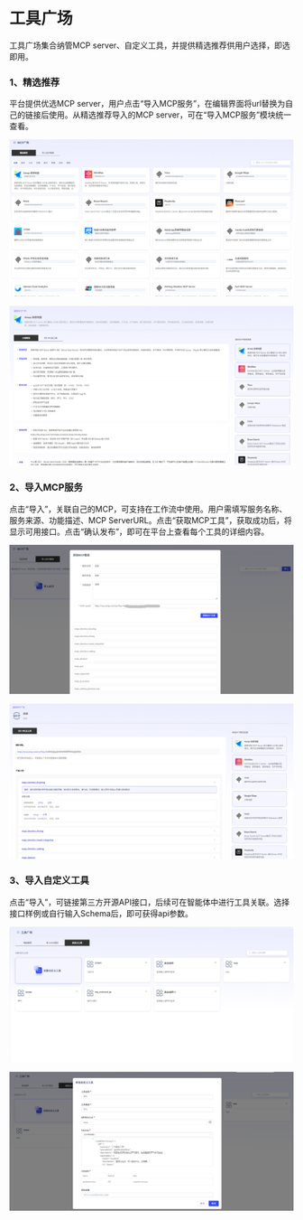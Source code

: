 # 工具广场

工具广场集合纳管MCP server、自定义工具，并提供精选推荐供用户选择，即选即用。

### **1、精选推荐**

平台提供优选MCP server，用户点击“导入MCP服务”，在编辑界面将url替换为自己的链接后使用。从精选推荐导入的MCP server，可在“导入MCP服务”模块统一查看。

![image-20250725150130861](assets/image-20250725150130861.png)

![image-20250725150143870](assets/image-20250725150143870.png)

### **2、导入MCP服务**

点击“导入”，关联自己的MCP，可支持在工作流中使用。用户需填写服务名称、服务来源、功能描述、MCP ServerURL。点击“获取MCP工具”，获取成功后，将显示可用接口。点击“确认发布”，即可在平台上查看每个工具的详细内容。

![image-20250725150237535](assets/image-20250725150237535.png)

![image-20250725150712915](assets/image-20250725150712915.png)

### 3、导入自定义工具

点击“导入”，可链接第三方开源API接口，后续可在智能体中进行工具关联。选择接口样例或自行输入Schema后，即可获得api参数。

![image-20250822093108435](assets/image-20250822093108435.png)

![image-20250822101724565](assets/image-20250822101724565.png)
